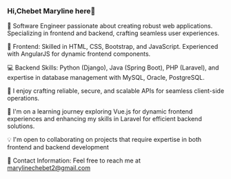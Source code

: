 ### Hi,Chebet Maryline here👋

👋 Software Engineer passionate about creating robust web applications. Specializing in frontend and backend, crafting seamless user experiences.


🎨 Frontend: Skilled in HTML, CSS, Bootstrap, and JavaScript. Experienced with AngularJS for dynamic frontend components.

💻 Backend Skills: Python (Django), Java (Spring Boot), PHP (Laravel), and expertise in database management with MySQL, Oracle, PostgreSQL.

🚀 I enjoy crafting reliable, secure, and scalable APIs for seamless client-side operations.

🌱 I'm on a learning journey exploring Vue.js for dynamic frontend experiences and enhancing my skills in Laravel for efficient backend solutions.

💡 I'm open to collaborating on projects that require expertise in both frontend and backend development

📧 Contact Information: Feel free to reach me at marylinechebet2@gmail.com
